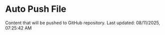 # Auto Push File

Content that will be pushed to GitHub repository.
Last updated: 08/11/2025, 07:25:42 AM